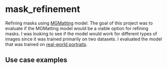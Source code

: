 # mask_refinement
Refining masks using [MGMatting](https://github.com/yucornetto/MGMatting) model. The goal of this project was to evaluate if the MGMatting model would be a viable option for refining masks. I was looking to see if the model would work for different types of images since it was trained primarily on two datasets. I evaluated the model that was trained on [real-world portraits](https://livejohnshopkins-my.sharepoint.com/:u:/g/personal/qyu13_jh_edu/Edl8x0nQjy1JhGP6rcV0N-cB654HpmZZa5bwW9rYUvmsJg?e=J3lSba).

## Use case examples
